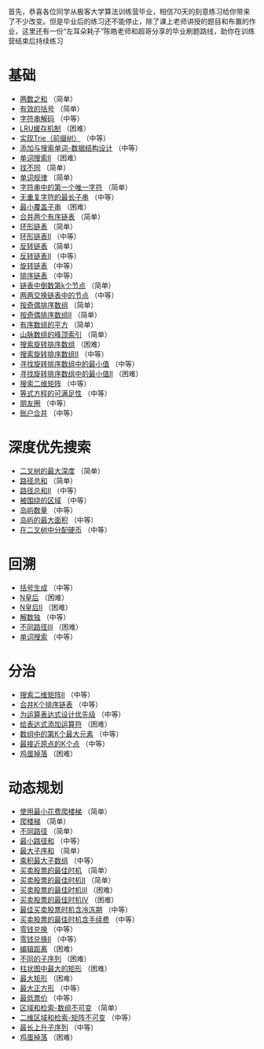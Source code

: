 首先，恭喜各位同学从极客大学算法训练营毕业，相信70天的刻意练习给你带来了不少改变。但是毕业后的练习还不能停止，除了课上老师讲授的题目和布置的作业，这里还有一份“左耳朵耗子”陈皓老师和超哥分享的毕业刷题路线，助你在训练营结束后持续练习

# 基础
* [两数之和](http://leetcode-cn.com/problems/two-sum)
（简单）
* [有效的括号](http://leetcode-cn.com/problems/valid-parentheses/)
（简单）
* [字符串解码](http://leetcode-cn.com/problems/decode-string/)
（中等）
* [LRU缓存机制](http://leetcode-cn.com/problems/lru-cache/submissions/)
（困难）
* [实现Trie（前缀树）](http://leetcode-cn.com/problems/implement-trie-prefix-tree/)
（中等）
* [添加与搜索单词-数据结构设计](http://leetcode-cn.com/problems/add-and-search-word-data-structure-design/)
（中等）
* [单词搜索II](http://leetcode-cn.com/problems/word-search-ii/) 
（困难）
* [找不同](http://leetcode-cn.com/problems/find-the-difference/)
（简单）
* [单词规律](http://leetcode-cn.com/problems/word-pattern/)
（简单）
* [字符串中的第一个唯一字符](http://leetcode-cn.com/problems/first-unique-character-in-a-string)
（简单）
* [无重复字符的最长子串](http://leetcode-cn.com/problems/longest-substring-without-repeating-characters)
（中等）
* [最小覆盖子串](http://leetcode-cn.com/problems/minimum-window-substring/)
（困难）
* [合并两个有序链表](http://leetcode-cn.com/problems/merge-two-sorted-lists)
（简单）
* [环形链表](http://leetcode-cn.com/problems/linked-list-cycle)
（简单）
* [环形链表II](http://leetcode-cn.com/problems/linked-list-cycle-ii) 
（中等）
* [反转链表](http://leetcode-cn.com/problems/reverse-linked-list)
（简单）
* [反转链表II](http://leetcode-cn.com/problems/reverse-linked-list-ii) 
（中等）
* [旋转链表](http://leetcode-cn.com/problems/rotate-list)
（中等）
* [排序链表](http://leetcode-cn.com/problems/sort-list/)
（中等）
* [链表中倒数第k个节点](http://leetcode-cn.com/problems/lian-biao-zhong-dao-shu-di-kge-jie-dian-lcof/)
（简单）
* [两两交换链表中的节点](http://leetcode-cn.com/problems/swap-nodes-in-pairs)
（中等）
* [按奇偶排序数组](http://leetcode-cn.com/problems/sort-array-by-parity/)
（简单）
* [按奇偶排序数组II](http://leetcode-cn.com/problems/sort-array-by-parity-ii/)
（简单）
* [有序数组的平方](http://leetcode-cn.com/problems/squares-of-a-sorted-array/)
（简单）
* [山脉数组的峰顶索引](http://leetcode-cn.com/problems/peak-index-in-a-mountain-array)
（简单）
* [搜索旋转排序数组](http://leetcode-cn.com/problems/search-in-rotated-sorted-array)
（困难）
* [搜索旋转排序数组II](http://leetcode-cn.com/problems/search-in-rotated-sorted-array-ii/)
（中等）
* [寻找旋转排序数组中的最小值](http://leetcode-cn.com/problems/find-minimum-in-rotated-sorted-array/)
（中等）
* [寻找旋转排序数组中的最小值II](http://leetcode-cn.com/problems/find-minimum-in-rotated-sorted-array-ii/)
（困难）
* [搜索二维矩阵](http://leetcode-cn.com/problems/search-a-2d-matrix)
（中等）
* [等式方程的可满足性](http://leetcode-cn.com/problems/satisfiability-of-equality-equations/)
（中等）
* [朋友圈](http://leetcode-cn.com/problems/friend-circles/)
（中等）
* [账户合并](http://leetcode-cn.com/problems/accounts-merge/)
（中等）
# 深度优先搜索
* [二叉树的最大深度](http://leetcode-cn.com/problems/maximum-depth-of-binary-tree)
（简单）
* [路径总和](http://leetcode-cn.com/problems/path-sum/)
（简单）
* [路径总和II](http://leetcode-cn.com/problems/path-sum-ii/) 
（中等）
* [被围绕的区域](http://leetcode-cn.com/problems/surrounded-regions/)
（中等）
* [岛屿数量](http://leetcode-cn.com/problems/number-of-islands/)
（中等）
* [岛屿的最大面积](http://leetcode-cn.com/problems/max-area-of-island/)
（中等）
* [在二叉树中分配硬币](http://leetcode-cn.com/problems/distribute-coins-in-binary-tree/)
（中等）
# 回溯
* [括号生成](http://leetcode-cn.com/problems/generate-parentheses/)
（中等）
* [N皇后](http://leetcode-cn.com/problems/n-queens/)
（困难）
* [N皇后II](http://leetcode-cn.com/problems/n-queens-ii/)
（困难）
* [解数独](http://leetcode-cn.com/problems/sudoku-solver/)
（中等）
* [不同路径III](http://leetcode-cn.com/problems/unique-paths-iii/)
（困难）
* [单词搜索](http://leetcode-cn.com/problems/word-search/)
（中等）
# 分治
* [搜索二维矩阵II](http://leetcode-cn.com/problems/search-a-2d-matrix-ii/)
（中等）
* [合并K个排序链表](http://leetcode-cn.com/problems/merge-k-sorted-lists)
（中等）
* [为运算表达式设计优先级](http://leetcode-cn.com/problems/different-ways-to-add-parentheses)
（中等）
* [给表达式添加运算符](http://leetcode-cn.com/problems/expression-add-operators)
（困难）
* [数组中的第K个最大元素](http://leetcode-cn.com/problems/kth-largest-element-in-an-array)
（中等）
* [最接近原点的K个点](http://leetcode-cn.com/problems/k-closest-points-to-origin/)
（中等）
* [鸡蛋掉落](http://leetcode-cn.com/problems/super-egg-drop/)
（困难）
# 动态规划
* [使用最小花费爬楼梯](http://leetcode-cn.com/problems/min-cost-climbing-stairs)
（简单）
* [爬楼梯](http://leetcode-cn.com/problems/climbing-stairs)
（简单）
* [不同路径](http://leetcode-cn.com/problems/unique-paths/)
（简单）
* [最小路径和](http://leetcode-cn.com/problems/minimum-path-sum/) 
（中等）
* [最大子序和](http://leetcode-cn.com/problems/maximum-subarray/) 
（简单）
* [乘积最大子数组](http://leetcode-cn.com/problems/maximum-product-subarray/)
（中等）
* [买卖股票的最佳时机](http://leetcode-cn.com/problems/best-time-to-buy-and-sell-stock)
（简单）
* [买卖股票的最佳时机II](http://leetcode-cn.com/problems/best-time-to-buy-and-sell-stock-ii/)
（简单）
* [买卖股票的最佳时机III](http://leetcode-cn.com/problems/best-time-to-buy-and-sell-stock-iii/)
（困难）
* [买卖股票的最佳时机IV](http://leetcode-cn.com/problems/best-time-to-buy-and-sell-stock-iv/)
（困难）
* [最佳买卖股票时机含冷冻期](http://leetcode-cn.com/problems/best-time-to-buy-and-sell-stock-with-cooldown/)
（中等）
* [买卖股票的最佳时机含手续费](http://leetcode-cn.com/problems/best-time-to-buy-and-sell-stock-with-transaction-fee)
（中等）
* [零钱兑换](http://leetcode-cn.com/problems/coin-change)
（中等）
* [零钱兑换II](http://leetcode-cn.com/problems/coin-change-2)
（中等）
* [编辑距离](http://leetcode-cn.com/problems/edit-distance)
（困难）
* [不同的子序列](http://leetcode-cn.com/problems/distinct-subsequences/)
（困难）
* [柱状图中最大的矩形](http://leetcode-cn.com/problems/largest-rectangle-in-histogram/)
（困难）
* [最大矩形](http://leetcode-cn.com/problems/maximal-rectangle/)
（困难）
* [最大正方形](http://leetcode-cn.com/problems/maximal-square/)
（中等）
* [最低票价](http://leetcode-cn.com/problems/minimum-cost-for-tickets/)
（中等）
* [区域和检索-数组不可变](http://leetcode-cn.com/problems/range-sum-query-immutable/)
（简单）
* [二维区域和检索-矩阵不可变](http://leetcode-cn.com/problems/range-sum-query-2d-immutable/)
（中等）
* [最长上升子序列](http://leetcode-cn.com/problems/longest-increasing-subsequence)
（中等）
* [鸡蛋掉落](http://leetcode-cn.com/problems/super-egg-drop/)
（困难）